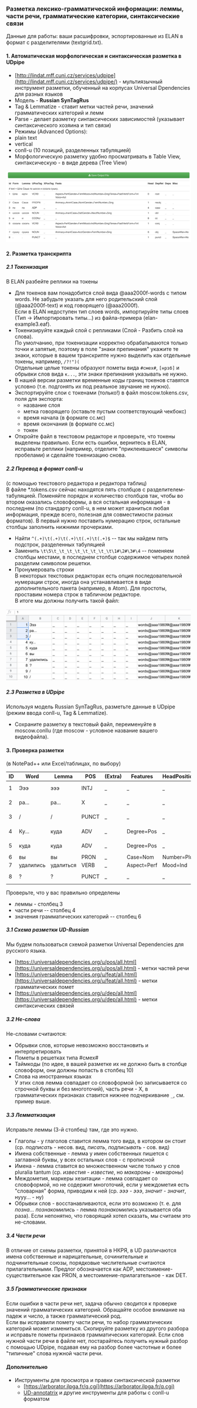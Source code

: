### Разметка лексико-грамматической информации: леммы, части речи, грамматические категории, синтаксические связи    

Данные для работы: ваши расшифровки, эспортированные из ELAN в формат с разделителями (textgrid.txt).  

#### 1. Автоматическая морфологическая и синтаксическая разметка в UDpipe   
* [http://lindat.mff.cuni.cz/services/udpipe](http://lindat.mff.cuni.cz/services/udpipe/) - мультиязычный инструмент разметки, обученный на корпусах Universal Dpendencies для разных языков    
* Модель - **Russian SynTagRus**   
* Tag & Lemmatize - ставит метки частей речи, значений грамматических категорий и лемм  
* Parse - делает разметку синтаксических зависимостей (указывает синтаксического хозяина и тип связи)      
* Режимы (Advanced Options):
 * plain text  
 * vertical  
 * conll-u (10 позиций, разделенных табуляцией)  
* Морфологическую разметку удобно просматривать в Table View, синтаксическую - в виде дерева (Tree View)   
<img src="fig/conllu1.png"/>

#### 2. Разметка транскрипта  
##### 2.1 Токенизация      
В ELAN разбейте реплики на токены  
* Для токенов вам понадобится слой вида @aaa2000f-words c типом words. Не забудьте указать для него родительский слой (@aaa2000f-text) и код говорящего (@aaa2000f).  
Если в ELAN недоступен тип слоев words, импортируйте типы слоев (Тип -> Импортировать типы...) из файла-примера (elan-example3.eaf).
* Токенизируйте каждый слой c репликами (Слой - Разбить слой на слова).   
По умолчанию, при токенизации корректно обрабатываются только точки и запятые, поэтому в поле "знаки препинания" укажите те знаки, которые в вашем транскрипте нужно выделить как отдельные токены, например, `/?!")(`   
Отдельные целые токены образуют пометы вида `#смех#`, `[нрзб]` и обрывки слов вида `к...`, эти знаки препинания указывать не нужно.  
* В нашей версии разметки временные коды границ токенов ставятся условно (т.е. подгонять их под реальное звучание не нужно).  
* Экспортируйте слои с токенами (только!) в файл moscow.tokens.csv, поля для экспорта:
  * название слоя  
  * метка говорящего (оставьте пустым соответствующий чекбокс)  
  * время начала (в формате сс.мс)  
  * время окончания (в формате сс.мс)  
  * токен  
* Откройте файл в текстовом редакторе и проверьте, что токены выделены правильно. Если есть ошибки, вернитесь в ELAN, исправьте реплики (например, отделите "приклеившиеся" символы пробелами) и сделайте токенизацию снова.  
  
##### 2.2 Перевод в формат conll-u    
(с помощью текстового редактора и редактора таблиц)  
В файле \*.tokens.csv сейчас находятся пять столбцов с разделителем-табуляцией. Поменяйте порядок и количество столбцов так, чтобы во втором оказались словоформы, а вся остальная информация - в последнем (по стандарту conll-u, в нем может храниться любая информация, прежде всего, полезная для совместимости разных форматов). В первый нужно поставить нумерацию строк, остальные столбцы заполнить нижними прочерками.   
* Найти `^(.+)\t(.+)\t(.+)\t(.+)\t(.+)$` -- так мы найдем пять подстрок, разделенных табуляцией  
* Заменить `\t\5\t_\t_\t_\t_\t_\t_\t_\t\1#\2#\3#\4` -- поменяем столбцы местами, в последнем столбце содержимое четырех полей разделим символом решетки.   
* Пронумеровать строки   
В некоторых текстовых редакторах есть опция последовательной нумерации строк, иногда она устанавливается в виде дополнительного пакета (например, в Atom). Для простоты, проставим номера строк в табличном редакторе.  
В итоге мы должны получить такой файл: 
<img src="fig/conllu2.png"/>

##### 2.3 Разметка в UDpipe 
Используя модель Russian SynTagRus, разметьте данные в UDpipe (режим ввода conll-u, Tag & Lemmatize).  
* Сохраните разметку в текстовый файл, переименуйте в moscow.conllu (где moscow - условное название вашего видеофайла).   

#### 3. Проверка разметки  
(в NotePad++ или Excel/таблицах, по выбору)

ID | Word | Lemma | POS | (Extra) | Features | HeadPosition | Relation | _ | (EverythingElse)
---|---|---|---|---|---|---|---|---|---|
1 | Эээ | эээ | INTJ | _ | _ | _ | _ | _ | @aaa1980f-words#@aaa1980f#109.9#110.241
2 | ра... | ра... | X | _ | _ | _ | _ | _ | @aaa1980f-words#@aaa1980f#110.241#110.582
3 | / | / | PUNCT | _ | _ | _ | _ | _ | @aaa1980f-words#@aaa1980f#110.582#110.923
4 | Ку... | куда | ADV | _ | Degree=Pos | _ | _ | _ | @aaa1980f-words#@aaa1980f#110.923#111.264
5 | куда | куда | ADV | _ | Degree=Pos | _ | _ | _ | @aaa1980f-words#@aaa1980f#111.264#111.605
6 | вы | вы | PRON | _ | Case=Nom|Number=Plur|Person=2 | _ | _ | _ | @aaa1980f-words#@aaa1980f#111.605#111.946
7 | удалились | удалиться | VERB | _ | Aspect=Perf|Mood=Ind|Number=Plur|Tense=Past|VerbForm=Fin|Voice=Mid | _ | _ | _ | @aaa1980f-words#@aaa1980f#111.946#112.287
8 | ? | ? | PUNCT | _ | _ | _ | _ | _ | @aaa1980f-words#@aaa1980f#112.287#112.628

Проверьте, что у вас правильно определены 
* леммы - столбец 3  
* части речи -- столбец 4  
* значения грамматических категорий -- столбец 6  

##### 3.1 Схема разметки UD-Russian  
Мы будем пользоваться схемой разметки Universal Dependencies для русского языка.  
* [https://universaldependencies.org/u/pos/all.html](https://universaldependencies.org/u/pos/all.html) - метки частей речи  
* [https://universaldependencies.org/u/feat/all.html](https://universaldependencies.org/u/feat/all.html) - метки грамматических помет  
* [https://universaldependencies.org/u/dep/all.html](https://universaldependencies.org/u/dep/all.html) - метки синтаксических связей  

##### 3.2 Не-слова  
Не-словами считаются:  
* Обрывки слов, которые невозможно восстановить и интерпретировать  
* Пометы в решетках типа #смех#  
* Таймкоды (по идее, в вашей разметке их не должно быть в столбце словоформ, они должны попасть в столбец 10)  
* Слова на иностранных языках  
У этих слов лемма совпадает со словоформой (но записывается со строчной буквы и без многоточий), часть речи - X, в грамматических признаках ставится нижнее подчеркивание `_`, см. пример выше.  

##### 3.3 Лемматизация  
Исправьте леммы (3-й столбец) там, где это нужно.  
* Глаголы - у глаголов ставится лемма того вида, в котором он стоит (ср. _подписать_ - несов. вид, _писать_, _подписывать_ - сов. вид)  
* Имена собственные - лемма у имен собственных пишется с заглавной буквы, у всех остальных слов - с прописной    
* Имена - лемма ставится во множественном числе только у слов pluralia tantum (ср. _известия_ - _известие_, но _макароны_ - _макароны_)  
* Междометия, маркеры хезитации - лемма совпадает со словоформой, но не содержит многоточий, если у междометия есть "словарная" форма, приводим к ней (ср. _эээ - эээ_, _значит - значит_, нууу... - ну)  
* Обрывки слов - восстанавливаются, если это возможно (т. е. для _позна... познакомились_ - лемма _познакомились_ указывается оба раза). Если непонятно, что говорящий хотел сказать, мы считаем это не-словами.  

##### 3.4 Части речи  
В отличие от схемы разметки, принятой в НКРЯ, в UD различаются имена собственные и нарицательные, сочинительные и подчинительные союзы, порядковые числительные считаются прилагательными. 
Предлог обозначается как ADP, местоимение-существительное как PRON, а местоимение-прилагательное - как DET.  

##### 3.5 Грамматические признаки    
Если ошибки в части речи нет, задача обычно сводится к проверке значений грамматических категорий. Обращайте особое внимание на падеж и число, а также грамматический род.  
Если вы исправили помету части речи, то набор грамматических категорий может измениться. Скопируйте разметку из другого разбора и исправьте пометы признаков грамматических категорий. Если слов нужной части речи в файле нет, постарайтесь получить нужный разбор с помощью UDpipe, подавая ему на разбор более частотные и более "типичные" слова нужной части речи.  

#### Дополнительно 
* Инструменты для просмотра и правки синтаксической разметки  
  * [https://arborator.ilpga.fr/q.cgi](https://arborator.ilpga.fr/q.cgi)  
  * [UD-annotatrix](https://universaldependencies.org/tools.html#ud-annotatrix) и другие инструменты для работы с conll-u форматом
